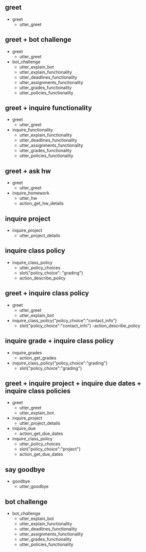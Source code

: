 ## greet
* greet
  - utter_greet
  
## greet + bot challenge
* greet
  - utter_greet
* bot_challenge
  - utter_explain_bot
  - utter_explain_functionality
  - utter_deadlines_functionality
  - utter_assignments_functionality
  - utter_grades_functionality
  - utter_policies_functionality

## greet + inquire functionality
* greet
  - utter_greet
* inquire_functionality
  - utter_explain_functionality
  - utter_deadlines_functionality
  - utter_assignments_functionality
  - utter_grades_functionality
  - utter_policies_functionality
  
## greet + ask hw
* greet
  - utter_greet
* inquire_homework
  - utter_hw
  - action_get_hw_details

## inquire project
* inquire_project
  - utter_project_details

## inquire class policy
* inquire_class_policy
  - utter_policy_choices
  - slot{"policy_choice": "grading"}
  - action_describe_policy

## greet + inquire class policy
* greet
  - utter_greet
  - utter_explain_bot
* inquire_class_policy{"policy_choice":"contact_info"}
  - slot{"policy_choice":"contact_info"}
  -action_describe_policy
  
## inquire grade + inquire class policy
* inquire_grades
  - action_get_grades
* inquire_class_policy{"policy_choice":"grading"}
  - slot{"policy_choice":"grading"}

## greet + inquire project + inquire due dates + inquire class policies
* greet
  - utter_greet
  - utter_explain_bot
* inquire_project
  - utter_project_details
* inquire_due
  - action_get_due_dates
* inquire_class_policy
  - utter_policy_choices
  - slot{"policy_choice":"project"}
  - action_get_due_dates

## say goodbye
* goodbye
  - utter_goodbye

## bot challenge
* bot_challenge
  - utter_explain_bot
  - utter_explain_functionality
  - utter_deadlines_functionality
  - utter_assignments_functionality
  - utter_grades_functionality
  - utter_policies_functionality
